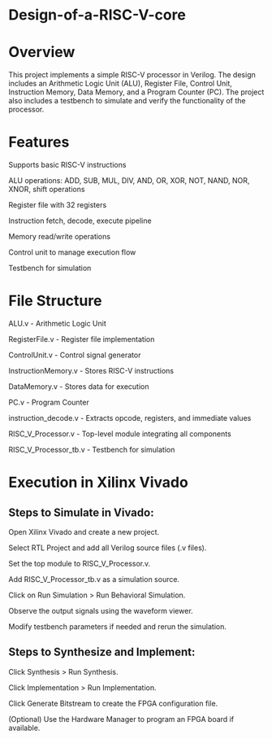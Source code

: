 # Design-of-a-RISC-V-core
# Overview

This project implements a simple RISC-V processor in Verilog. The design includes an Arithmetic Logic Unit (ALU), Register File, Control Unit, Instruction Memory, Data Memory, and a Program Counter (PC). The project also includes a testbench to simulate and verify the functionality of the processor.

# Features

Supports basic RISC-V instructions

ALU operations: ADD, SUB, MUL, DIV, AND, OR, XOR, NOT, NAND, NOR, XNOR, shift operations

Register file with 32 registers

Instruction fetch, decode, execute pipeline

Memory read/write operations

Control unit to manage execution flow

Testbench for simulation

# File Structure

ALU.v - Arithmetic Logic Unit

RegisterFile.v - Register file implementation

ControlUnit.v - Control signal generator

InstructionMemory.v - Stores RISC-V instructions

DataMemory.v - Stores data for execution

PC.v - Program Counter

instruction_decode.v - Extracts opcode, registers, and immediate values

RISC_V_Processor.v - Top-level module integrating all components

RISC_V_Processor_tb.v - Testbench for simulation

# Execution in Xilinx Vivado

## Steps to Simulate in Vivado:

Open Xilinx Vivado and create a new project.

Select RTL Project and add all Verilog source files (.v files).

Set the top module to RISC_V_Processor.v.

Add RISC_V_Processor_tb.v as a simulation source.

Click on Run Simulation > Run Behavioral Simulation.

Observe the output signals using the waveform viewer.

Modify testbench parameters if needed and rerun the simulation.

## Steps to Synthesize and Implement:

Click Synthesis > Run Synthesis.

Click Implementation > Run Implementation.

Click Generate Bitstream to create the FPGA configuration file.

(Optional) Use the Hardware Manager to program an FPGA board if available.
